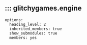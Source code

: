 ## ::: glitchygames.engine
    options:
      heading_level: 2
      inherited_members: true
      show_submodules: true
      members: yes
